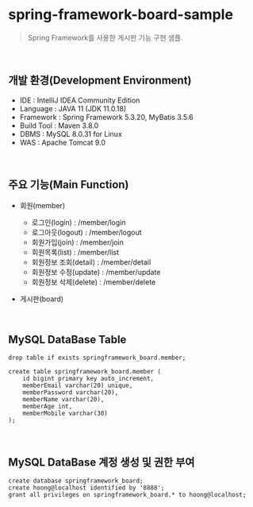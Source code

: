 # spring-framework-board-sample
> Spring Framework를 사용한 게시판 기능 구현 샘플.

<br>

## 개발 환경(Development Environment)
- IDE : IntelliJ IDEA Community Edition
- Language : JAVA 11 (JDK 11.0.18)
- Framework : Spring Framework 5.3.20, MyBatis 3.5.6
- Build Tool : Maven 3.8.0
- DBMS : MySQL 8.0.31 for Linux
- WAS : Apache Tomcat 9.0

<br>

## 주요 기능(Main Function)
- 회원(member)
    - 로그인(login) : /member/login
    - 로그아웃(logout) : /member/logout
    - 회원가입(join) : /member/join
    - 회원목록(list) : /member/list
    - 회원정보 조회(detail) : /member/detail
    - 회원정보 수정(update) : /member/update
    - 회원정보 삭제(delete) : /member/delete

- 게시판(board)

<br>

## MySQL DataBase Table
```roomsql
drop table if exists springframework_board.member;

create table springframework_board.member (
	id bigint primary key auto_increment,
    memberEmail varchar(20) unique,
    memberPassword varchar(20),
    memberName varchar(20),
    memberAge int,
    memberMobile varchar(30)
);
```

<br>

## MySQL DataBase 계정 생성 및 권한 부여
```roomsql
create database springframework_board;
create hoong@localhost identified by '8888';
grant all privileges on springframework_board.* to hoong@localhost;
```